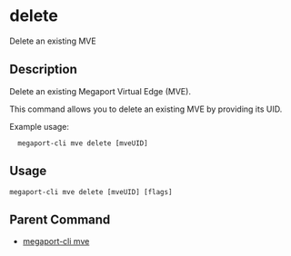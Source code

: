 # delete

Delete an existing MVE

## Description

Delete an existing Megaport Virtual Edge (MVE).

This command allows you to delete an existing MVE by providing its UID.

Example usage:

```
  megaport-cli mve delete [mveUID]

```



## Usage

```
megaport-cli mve delete [mveUID] [flags]
```



## Parent Command

* [megaport-cli mve](megaport-cli_mve.md)







